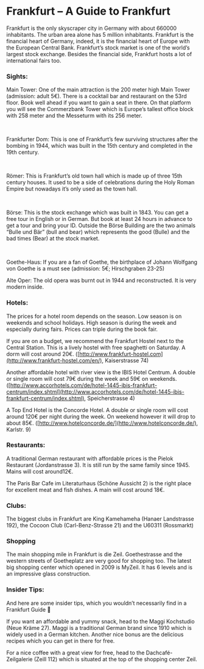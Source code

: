 # Frankfurt – A Guide to Frankfurt

[](http://www.jabbalab.com/blog/wp-content/uploads/2010/11/Frankfurt.jpg)

Frankfurt is the only skyscraper city in Germany with about 660000 inhabitants. The urban area alone has 5 million inhabitants. Frankfurt is the financial heart of Germany, indeed, it is the financial heart of Europe with the European Central Bank. Frankfurt’s stock market is one of the world’s largest stock exchange. Besides the financial side, Frankfurt hosts a lot of international fairs too.

### Sights:

[](http://www.jabbalab.com/blog/wp-content/uploads/2011/02/4847-MTSuedseite_de.jpeg)Main Tower: One of the main attraction is the 200 meter high Main Tower (admission: adult 5€). There is a cocktail bar and restaurant on the 53rd floor. Book well ahead if you want to gain a seat in there. On that platform you will see the Commerzbank Tower which is Europe’s tallest office block with 258 meter and the Messeturm with its 256 meter.

 

[](http://www.jabbalab.com/blog/wp-content/uploads/2011/02/frankfurt-roemer-small.jpg)Frankfurter Dom: This is one of Frankfurt’s few surviving structures after the bombing in 1944, which was built in the 15th century and completed in the 19th century.

 

Römer: This is Frankfurt’s old town hall which is made up  of three 15th century houses. It used to be a side of celebrations during the Holy Roman Empire but nowadays it’s only used as the town hall.

 

[](http://www.jabbalab.com/blog/wp-content/uploads/2011/02/makethumb.php_.jpeg)Börse: This is the stock exchange which was built in 1843. You can get a free tour in English or in German. But book at least 24 hours in advance to get a tour and bring your ID. Outside the Börse Building are the two animals “Bulle und Bär”  (bull and bear) which represents the good (Bulle) and the bad times (Bear) at the stock market.

 

Goethe-Haus: If you are a fan of Goethe, the birthplace of Johann Wolfgang von Goethe is a must see (admission: 5€; Hirschgraben 23-25)

[](http://www.jabbalab.com/blog/wp-content/uploads/2011/02/Alte_oper_frankfurt_main.jpg)Alte Oper: The old opera was burnt out in 1944 and reconstructed. It is very modern inside.

### Hotels:

The prices for a hotel room depends on the season. Low season is on weekends and school holidays. High season is during the week and especially during fairs. Prices can triple during the book fair.

If you are on a budget, we recommend the Frankfurt Hostel next to the Central Station. This is a lively hostel with free spaghetti on Saturday. A dorm will cost around 20€. ([http://www.frankfurt-hostel.com](http://www.frankfurt-hostel.com/en/), Kaiserstrasse 74)

Another affordable hotel with river view is the IBIS Hotel Centrum. A double or single room will cost 79€ during the week and 59€ on weekends. ([http://www.accorhotels.com/de/hotel-1445-ibis-frankfurt-centrum/index.shtml](http://www.accorhotels.com/de/hotel-1445-ibis-frankfurt-centrum/index.shtml), Speicherstrasse 4)

[](http://www.jabbalab.com/blog/wp-content/uploads/2011/02/AAB228856.jpg)A Top End Hotel is the Concorde Hotel. A double or single room will cost around 120€ per night during the week. On weekend however it will drop to about 85€. ([http://www.hotelconcorde.de/](http://www.hotelconcorde.de/), Karlstr. 9)

### Restaurants:

A traditional German restaurant with affordable prices is the Pielok Restaurant (Jordanstrasse 3). It is still run by the same family since 1945. Mains will cost around12€.

The Paris Bar Cafe im Literaturhaus (Schöne Aussicht 2) is the right place for excellent meat and fish dishes. A main will cost around 18€.

### Clubs:

The biggest clubs in Frankfurt are King Kamehameha (Hanaer Landstrasse 192), the Cocoon Club (Carl-Benz-Strasse 21) and the U60311 (Rossmarkt)

### Shopping

[](http://www.jabbalab.com/blog/wp-content/uploads/2011/02/My-Zeil-01.jpg)The main shopping mile in Frankfurt is die Zeil. Goethestrasse and the western streets of Goetheplatz are very good for shopping too. The latest big shopping center which opened in 2009 is MyZeil. It has 6 levels and is an impressive glass construction.

### Insider Tips:

And here are some insider tips, which you wouldn’t necessarily find in a Frankfurt Guide 🙂[](http://www.jabbalab.com/blog/wp-content/uploads/2011/02/standorte_frankfurt_412x309.jpg)

If you want an affordable and yummy snack, head to the Maggi Kochstudio (Neue Kräme 27). Maggi is a traditional German brand since 1910 which is widely used in a German kitchen. Another nice bonus are the delicious recipes which you can get in there for free.

[](http://www.jabbalab.com/blog/wp-content/uploads/2011/02/dachcafe.jpg)For a nice coffee with a great view for free, head to the Dachcafé-Zeilgalerie (Zeill 112) which is situated at the top of the shopping center Zeil.

                    
